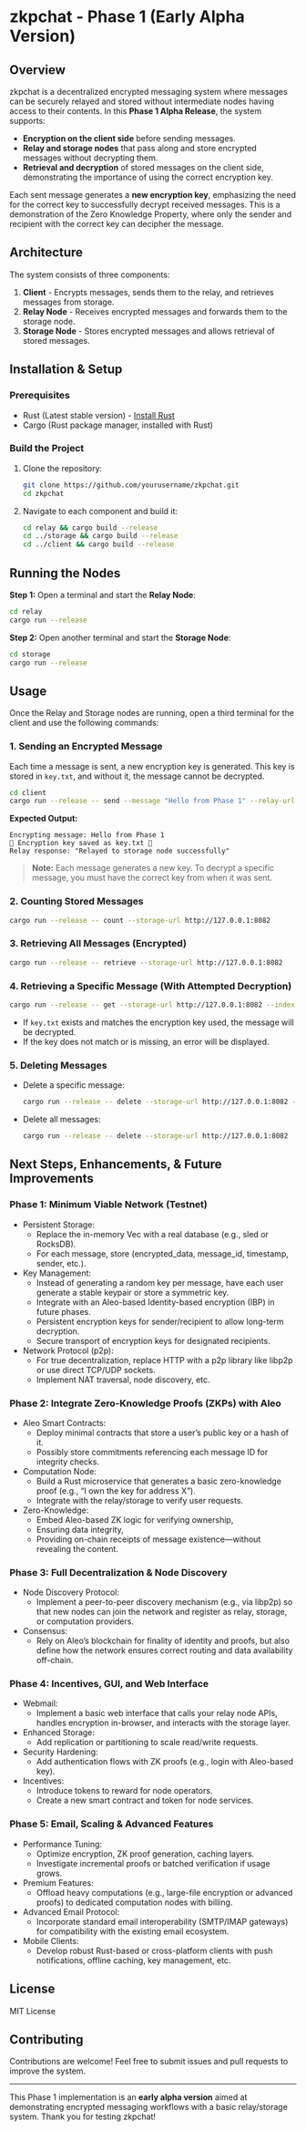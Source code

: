 # zkpchat - Phase 1 (Early Alpha Version)

## Overview

zkpchat is a decentralized encrypted messaging system where messages can be securely relayed and stored without intermediate nodes having access to their contents. In this **Phase 1 Alpha Release**, the system supports:

- **Encryption on the client side** before sending messages.
- **Relay and storage nodes** that pass along and store encrypted messages without decrypting them.
- **Retrieval and decryption** of stored messages on the client side, demonstrating the importance of using the correct encryption key.

Each sent message generates a **new encryption key**, emphasizing the need for the correct key to successfully decrypt received messages. This is a demonstration of the Zero Knowledge Property, where only the sender and recipient with the correct key can decipher the message.

## Architecture

The system consists of three components:

1. **Client** - Encrypts messages, sends them to the relay, and retrieves messages from storage.
2. **Relay Node** - Receives encrypted messages and forwards them to the storage node.
3. **Storage Node** - Stores encrypted messages and allows retrieval of stored messages.

## Installation & Setup

### Prerequisites

- Rust (Latest stable version) - [Install Rust](https://www.rust-lang.org/tools/install)
- Cargo (Rust package manager, installed with Rust)

### Build the Project

1. Clone the repository:
   ```sh
   git clone https://github.com/yourusername/zkpchat.git
   cd zkpchat
   ```
2. Navigate to each component and build it:
   ```sh
   cd relay && cargo build --release
   cd ../storage && cargo build --release
   cd ../client && cargo build --release
   ```

## Running the Nodes

**Step 1:** Open a terminal and start the **Relay Node**:

```sh
cd relay
cargo run --release
```

**Step 2:** Open another terminal and start the **Storage Node**:

```sh
cd storage
cargo run --release
```

## Usage

Once the Relay and Storage nodes are running, open a third terminal for the client and use the following commands:

### **1. Sending an Encrypted Message**

Each time a message is sent, a new encryption key is generated. This key is stored in `key.txt`, and without it, the message cannot be decrypted.

```sh
cd client
cargo run --release -- send --message "Hello from Phase 1" --relay-url http://127.0.0.1:8081 --storage-url http://127.0.0.1:8082
```

**Expected Output:**

```
Encrypting message: Hello from Phase 1
🔑 Encryption key saved as key.txt 🔑
Relay response: "Relayed to storage node successfully"
```

> **Note:** Each message generates a new key. To decrypt a specific message, you must have the correct key from when it was sent.

### **2. Counting Stored Messages**

```sh
cargo run --release -- count --storage-url http://127.0.0.1:8082
```

### **3. Retrieving All Messages (Encrypted)**

```sh
cargo run --release -- retrieve --storage-url http://127.0.0.1:8082
```

### **4. Retrieving a Specific Message (With Attempted Decryption)**

```sh
cargo run --release -- get --storage-url http://127.0.0.1:8082 --index 0
```

- If `key.txt` exists and matches the encryption key used, the message will be decrypted.
- If the key does not match or is missing, an error will be displayed.

### **5. Deleting Messages**

- Delete a specific message:
  ```sh
  cargo run --release -- delete --storage-url http://127.0.0.1:8082 --index 0
  ```
- Delete all messages:
  ```sh
  cargo run --release -- delete --storage-url http://127.0.0.1:8082
  ```

## Next Steps, Enhancements, & Future Improvements
### Phase 1: Minimum Viable Network (Testnet)
- Persistent Storage:
  - Replace the in-memory Vec<String> with a real database (e.g., sled or RocksDB).
  - For each message, store (encrypted_data, message_id, timestamp, sender, etc.).
- Key Management:
  - Instead of generating a random key per message, have each user generate a stable keypair or store a symmetric key.
  - Integrate with an Aleo-based Identity-based encryption (IBP) in future phases.
  - Persistent encryption keys for sender/recipient to allow long-term decryption.
  - Secure transport of encryption keys for designated recipients.
- Network Protocol (p2p):
  - For true decentralization, replace HTTP with a p2p library like libp2p or use direct TCP/UDP sockets.
  - Implement NAT traversal, node discovery, etc.
### Phase 2:  Integrate Zero-Knowledge Proofs (ZKPs) with Aleo
- Aleo Smart Contracts:
  - Deploy minimal contracts that store a user’s public key or a hash of it.
  - Possibly store commitments referencing each message ID for integrity checks.
- Computation Node:
  - Build a Rust microservice that generates a basic zero-knowledge proof (e.g., “I own the key for address X”).
  - Integrate with the relay/storage to verify user requests.
- Zero-Knowledge:
  - Embed Aleo-based ZK logic for verifying ownership,
  - Ensuring data integrity,
  - Providing on-chain receipts of message existence—without revealing the content.
### Phase 3: Full Decentralization & Node Discovery
- Node Discovery Protocol:
  - Implement a peer-to-peer discovery mechanism (e.g., via libp2p) so that new nodes can join the network and register as relay, storage, or computation providers.
- Consensus:
  - Rely on Aleo’s blockchain for finality of identity and proofs, but also define how the network ensures correct routing and data availability off-chain.
### Phase 4: Incentives, GUI, and Web Interface
- Webmail:
  - Implement a basic web interface that calls your relay node APIs, handles encryption in-browser, and interacts with the storage layer.
- Enhanced Storage:
  - Add replication or partitioning to scale read/write requests.
- Security Hardening:
  - Add authentication flows with ZK proofs (e.g., login with Aleo-based key).
- Incentives:
  - Introduce tokens to reward for node operators.
  - Create a new smart contract and token for node services.
### Phase 5: Email, Scaling & Advanced Features
- Performance Tuning:
  - Optimize encryption, ZK proof generation, caching layers.
  - Investigate incremental proofs or batched verification if usage grows.
- Premium Features:
  - Offload heavy computations (e.g., large-file encryption or advanced proofs) to dedicated computation nodes with billing.
- Advanced Email Protocol:
  - Incorporate standard email interoperability (SMTP/IMAP gateways) for compatibility with the existing email ecosystem.
- Mobile Clients:
  - Develop robust Rust-based or cross-platform clients with push notifications, offline caching, key management, etc.



## License

MIT License

## Contributing

Contributions are welcome! Feel free to submit issues and pull requests to improve the system.

---

This Phase 1 implementation is an **early alpha version** aimed at demonstrating encrypted messaging workflows with a basic relay/storage system. Thank you for testing zkpchat!
